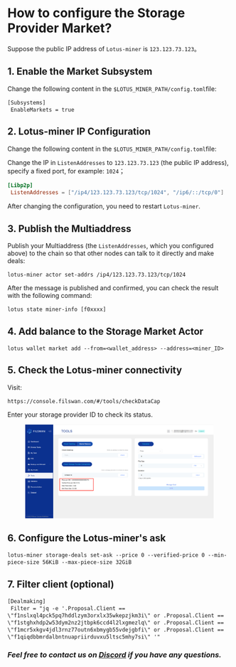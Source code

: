 # How to configure the Storage Provider Market?

Suppose the public IP address of `Lotus-miner` is `123.123.73.123`。

## 1. Enable the Market Subsystem

Change the following content in the `$LOTUS_MINER_PATH/config.toml`file:

```
[Subsystems]
 EnableMarkets = true
```

## 2. Lotus-miner IP Configuration

Change the following content in the `$LOTUS_MINER_PATH/config.toml`file:

Change the IP in `ListenAddresses` to `123.123.73.123` (the public IP address), specify a fixed port, for example: `1024`；

```toml
[Libp2p]
 ListenAddresses = ["/ip4/123.123.73.123/tcp/1024", "/ip6/::/tcp/0"]
```

After changing the configuration, you need to restart `Lotus-miner`.

## 3. Publish the Multiaddress

Publish your Multiaddress (the `ListenAddresses`, which you configured above) to the chain so that other nodes can talk to it directly and make deals:

```
lotus-miner actor set-addrs /ip4/123.123.73.123/tcp/1024
```

After the message is published and confirmed, you can check the result with the following command:

```
lotus state miner-info [f0xxxx]
```

## 4. Add balance to the Storage Market Actor

```
lotus wallet market add --from=<wallet_address> --address=<miner_ID>
```

## 5. Check the Lotus-miner connectivity

Visit:

```
https://console.filswan.com/#/tools/checkDataCap
```

Enter your storage provider ID to check its status.

<figure><img src="../../.gitbook/assets/image (8).png" alt=""><figcaption></figcaption></figure>

## 6. Configure the Lotus-miner's ask

```
lotus-miner storage-deals set-ask --price 0 --verified-price 0 --min-piece-size 56KiB --max-piece-size 32GiB
```

## 7. Filter client (optional)

```
[Dealmaking]
 Filter = "jq -e '.Proposal.Client == \"f1nslxql4pck5pq7hddlzym3orxlx35wkepzjkm3i\" or .Proposal.Client == \"f1stghxhdp2w53dym2nz2jtbpk6ccd4l2lxgmezlq\" or .Proposal.Client == \"f1mcr5xkgv4jdl3rnz77outn6xbmygb55vdejgbfi\" or .Proposal.Client == \"f1qiqdbbmrdalbntnuapriirduvxu5ltsc5mhy7si\" '"
```

### &#x20;              _**Feel free to contact us on**_ [_**Discord**_](https://filswan.com/discord) _**if you have any questions.**_
